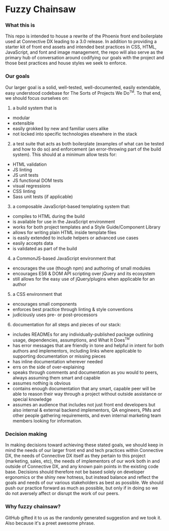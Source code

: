 # Fuzzy Chainsaw

### What this is

This repo is intended to house a rewrite of the Phoenix front end boilerplate used at Connective DX leading to a 3.0 release. In addition to providing a starter kit of front end assets and intended best practices in CSS, HTML, JavaScript, and font and image management, the repo will also serve as the primary hub of conversation around codifying our goals with the project and those best practices and house styles we seek to enforce.

### Our goals

Our larger goal is a solid, well-tested, well-documented, easily extendable, easy understood codebase for The Sorts of Projects We Do<sup><small>TM</small></sup>. To that end, we should focus ourselves on:

1. a build system that is
  * modular
  * extensible
  * easily grokked by new and familiar users alike
  * not locked into specific technologies elsewhere in the stack
2. a test suite that acts as both boilerplate (examples of what can be tested and how to do so) and enforcement (an error-throwing part of the build system). This should at a minimum allow tests for:
  * HTML validation
  * JS linting
  * JS unit tests
  * JS functional DOM tests
  * visual regressions
  * CSS linting
  * Sass unit tests (if applicable)
3. a composable JavaScript-based templating system that:
  * compiles to HTML during the build
  * is available for use in the JavaScript environment
  * works for both project templates and a Style Guide/Component Library
  * allows for writing plain HTML inside template files
  * is easily extended to include helpers or advanced use cases
  * easily accepts data
  * is validated as part of the build
4. a CommonJS-based JavaScript environment that
  * encourages the use (though npm) and authoring of small modules
  * encourages ES6 & DOM API scripting over jQuery and its ecosystem
  * still allows for the easy use of jQuery/plugins when applicable for an author
5. a CSS environment that
  * encourages small components
  * enforces best practice through linting & style conventions
  * judiciously uses pre- or post-processors
6. documentation for all steps and pieces of our stack:
  * includes READMEs for any individually-published package outlining usage, dependencies, assumptions, and What It Does<sup><small>TM</small></sup>
  * has error messages that are friendly in tone and helpful in intent for both authors and implementors, including links where applicable to supporting documentation or missing pieces
  * has inline documentation wherever needed
  * errs on the side of over-explaining
  * speaks through comments and documentation as you would to peers, always assuming them smart and capable
  * assumes nothing is obvious
  * contains enough documentation that any smart, capable peer will be able to reason their way through a project without outside assistance or special knowledge
  * assumes an audience that includes not just front end developers but also internal & external backend implementors, QA engineers, PMs and other people gathering requirements, and even internal marketing team members looking for information.

### Decision making

In making decisions toward achieving these stated goals, we should keep in mind the needs of our larger front end and tech practices within Connective DX, the needs of Connective DX itself as they pertain to this project (marketing, sales, etc), the needs of implementors of our work both in and outside of Connective DX, and any known pain points in the existing code base. Decisions should therefore not be based solely on developer ergonomics or the shiny new hotness, but instead balance and reflect the goals and needs of our various stakeholders as best as possible. We should push our practice forward as much as possible, but only if in doing so we do not aversely affect or disrupt the work of our peers.

### Why fuzzy chainsaw?

GitHub gifted it to us as the randomly generated suggestion and we took it. Also because it's a preet awesome phrase.
